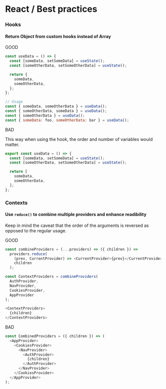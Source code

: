 # React / Best practices

### Hooks

#### Return Object from custom hooks instead of Array

GOOD

```js
const useData = () => {
  const [someData, setSomeData] = useState();
  const [someOtherData, setSomeOtherData] = useState();

  return {
    someData,
    someOtherData,
  };
};

// Usage
const { someData, someOtherData } = useData();
const { someOtherData, someData } = useData();
const { someOtherData } = useData();
const { someData: foo, someOtherData: bar } = useData();
```

BAD

This way when using the hook, the order and number of variables would matter.

```js
export const useData = () => {
  const [someData, setSomeData] = useState();
  const [someOtherData, setSomeOtherData] = useState();

  return [
    someData,
    someOtherData,
  ];
};
```

### Contexts

#### Use `reduce()` to combine multiple providers and enhance readibility

Keep in mind the caveat that the order of the arguments is reversed as opposed to the regular usage.

GOOD

```js
const combineProviders = (...providers) => ({ children }) =>
  providers.reduce(
    (prev, CurrentProvider) => <CurrentProvider>{prev}</CurrentProvider>,
    children
  );

const ContextProviders = combineProviders(
  AuthProvider,
  NavProvider,
  CookiesProvider,
  AppProvider
);

<ContextProviders>
  {children}
</ContextProviders>
```

BAD

```js
const CombinedProviders = ({ children }) => (
  <AppProvider>
    <CookiesProvider>
      <NavProvider>
        <AuthProvider>
          {children}
        </AuthProvider>
      </NavProvider>
    </CookiesProvider>
  </AppProvider>
);
```
